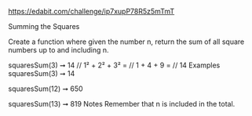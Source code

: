https://edabit.com/challenge/ip7xupP78R5z5mTmT

Summing the Squares

Create a function where given the number n, return the sum of all square numbers up to and including n.

squaresSum(3) ➞ 14
// 1² + 2² + 3² =
// 1 + 4 + 9 =
// 14 
Examples
squaresSum(3) ➞ 14

squaresSum(12) ➞ 650

squaresSum(13) ➞ 819
Notes
Remember that n is included in the total.